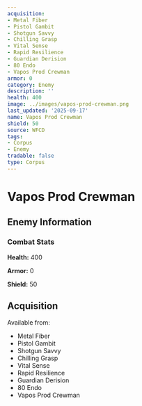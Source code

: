 ```yaml
---
acquisition:
- Metal Fiber
- Pistol Gambit
- Shotgun Savvy
- Chilling Grasp
- Vital Sense
- Rapid Resilience
- Guardian Derision
- 80 Endo
- Vapos Prod Crewman
armor: 0
category: Enemy
description: ''
health: 400
image: ../images/vapos-prod-crewman.png
last_updated: '2025-09-17'
name: Vapos Prod Crewman
shield: 50
source: WFCD
tags:
- Corpus
- Enemy
tradable: false
type: Corpus
---
```


# Vapos Prod Crewman

## Enemy Information

### Combat Stats

**Health:** 400

**Armor:** 0

**Shield:** 50

## Acquisition

Available from:
- Metal Fiber
- Pistol Gambit
- Shotgun Savvy
- Chilling Grasp
- Vital Sense
- Rapid Resilience
- Guardian Derision
- 80 Endo
- Vapos Prod Crewman

